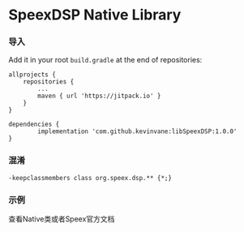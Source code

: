 # SpeexDSP Native Library

### 导入

Add it in your root `build.gradle` at the end of repositories:
```
allprojects {
    repositories {
        ...
        maven { url 'https://jitpack.io' }
    }
}

dependencies {
        implementation 'com.github.kevinvane:libSpeexDSP:1.0.0'
}
```


### 混淆

```
-keepclassmembers class org.speex.dsp.** {*;}
```


### 示例

查看Native类或者Speex官方文档